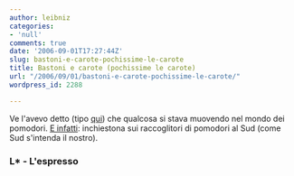 ```yaml
---
author: leibniz
categories:
- 'null'
comments: true
date: '2006-09-01T17:27:44Z'
slug: bastoni-e-carote-pochissime-le-carote
title: Bastoni e carote (pochissime le carote)
url: "/2006/09/01/bastoni-e-carote-pochissime-le-carote/"
wordpress_id: 2288

---
```

Ve l'avevo detto (tipo [qui](http://www.leibniz-blogs.it/archives/2006/08/30/2286)) che qualcosa si stava muovendo nel mondo dei pomodori. [E infatti](http://espresso.repubblica.it/dettaglio/IoschiavoinPuglia/1370307&r): inchiestona sui raccoglitori di pomodori al Sud (come Sud s'intenda il nostro). 

### L* - L'espresso
